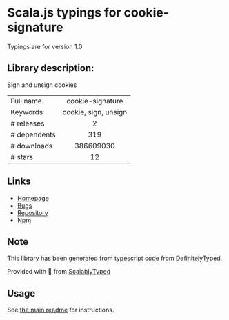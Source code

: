 
# Scala.js typings for cookie-signature

Typings are for version 1.0

## Library description:
Sign and unsign cookies

|                    |                 |
| ------------------ | :-------------: |
| Full name          | cookie-signature |
| Keywords           | cookie, sign, unsign |
| # releases         | 2 |
| # dependents       | 319 |
| # downloads        | 386609030 |
| # stars            | 12 |

## Links
- [Homepage](https://github.com/visionmedia/node-cookie-signature#readme)
- [Bugs](https://github.com/visionmedia/node-cookie-signature/issues)
- [Repository](https://github.com/visionmedia/node-cookie-signature)
- [Npm](https://www.npmjs.com/package/cookie-signature)
    


## Note
This library has been generated from typescript code from [DefinitelyTyped](https://definitelytyped.org).

Provided with :purple_heart: from [ScalablyTyped](https://github.com/oyvindberg/ScalablyTyped)

## Usage
See [the main readme](../../readme.md) for instructions.


